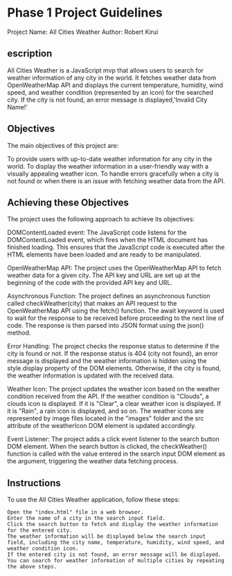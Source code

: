 # Phase 1 Project Guidelines

Project Name: All Cities Weather
Author: Robert Kirui

## escription

All Cities Weather is a JavaScript mvp that allows users to search for weather information of any city in the world. It fetches weather data from OpenWeatherMap API and displays the current temperature, humidity, wind speed, and weather condition (represented by an icon) for the searched city. If the city is not found, an error message is displayed,'Invalid City Name!'

## Objectives
The main objectives of this project are:

  To provide users with up-to-date weather information for any city in the world.
  To display the weather information in a user-friendly way with a visually appealing weather icon.
  To handle errors gracefully when a city is not found or when there is an issue with fetching weather data from the API.

## Achieving these Objectives
The project uses the following approach to achieve its objectives:

DOMContentLoaded event: The JavaScript code listens for the DOMContentLoaded event, which fires when the HTML document has finished loading. This ensures that the JavaScript code is executed after the HTML elements have been loaded and are ready to be manipulated.

OpenWeatherMap API: The project uses the OpenWeatherMap API to fetch weather data for a given city. The API key and URL are set up at the beginning of the code with the provided API key and URL.

Asynchronous Function: The project defines an asynchronous function called checkWeather(city) that makes an API request to the OpenWeatherMap API using the fetch() function. The await keyword is used to wait for the response to be received before proceeding to the next line of code. The response is then parsed into JSON format using the json() method.

Error Handling: The project checks the response status to determine if the city is found or not. If the response status is 404 (city not found), an error message is displayed and the weather information is hidden using the style.display property of the DOM elements. Otherwise, if the city is found, the weather information is updated with the received data.

Weather Icon: The project updates the weather icon based on the weather condition received from the API. If the weather condition is "Clouds", a clouds icon is displayed. If it is "Clear", a clear weather icon is displayed. If it is "Rain", a rain icon is displayed, and so on. The weather icons are represented by image files located in the "images" folder and the src attribute of the weatherIcon DOM element is updated accordingly.

Event Listener: The project adds a click event listener to the search button DOM element. When the search button is clicked, the checkWeather() function is called with the value entered in the search input DOM element as the argument, triggering the weather data fetching process.

## Instructions
To use the All Cities Weather application, follow these steps:

    Open the "index.html" file in a web browser.
    Enter the name of a city in the search input field.
    Click the search button to fetch and display the weather information for the entered city.
    The weather information will be displayed below the search input field, including the city name, temperature, humidity, wind speed, and weather condition icon.
    If the entered city is not found, an error message will be displayed.
    You can search for weather information of multiple cities by repeating the above steps.